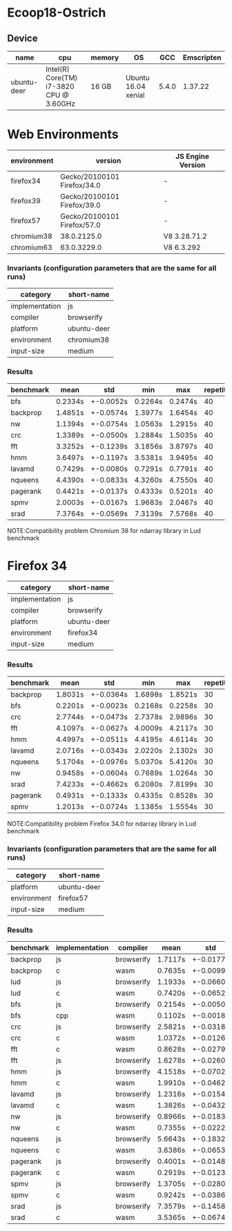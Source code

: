 # Ecoop18-Ostrich

## Device

|name   |cpu    |memory |OS     | GCC | Emscripten|
|----   |---    |-------|-------|-----|-----------|
|ubuntu-deer    |Intel(R) Core(TM) i7-3820 CPU @ 3.60GHz     |  16 GB     |   Ubuntu 16.04 xenial |5.4.0 |1.37.22  |
# Web Environments
|environment    |version | JS Engine Version|
|---            |------- |------- |
|firefox34 |Gecko/20100101 Firefox/34.0|-|
|firefox39|Gecko/20100101 Firefox/39.0|-|
|firefox57|Gecko/20100101 Firefox/57.0|-|
|chromium38|38.0.2125.0|V8 3.28.71.2|
|chromium63|63.0.3229.0|V8 6.3.292|


### Invariants (configuration parameters that are the same for all runs) ###

| category       | short-name  |
| -------------- | ----------- |
| implementation | js          |
| compiler       | browserify  |
| platform       | ubuntu-deer |
| environment    | chromium38  |
| input-size     | medium      |

### Results ###

| benchmark | mean    | std       | min     | max     | repetitions |
| --------- | ------- | --------- | ------- | ------- | ----------- |
| bfs       | 0.2334s | +-0.0052s | 0.2264s | 0.2474s | 40          |
| backprop  | 1.4851s | +-0.0574s | 1.3977s | 1.6454s | 40          |
| nw        | 1.1394s | +-0.0754s | 1.0563s | 1.2915s | 40          |
| crc       | 1.3389s | +-0.0500s | 1.2884s | 1.5035s | 40          |
| fft       | 3.3252s | +-0.1239s | 3.1856s | 3.8797s | 40          |
| hmm       | 3.6497s | +-0.1197s | 3.5381s | 3.9495s | 40          |
| lavamd    | 0.7429s | +-0.0080s | 0.7291s | 0.7791s | 40          |
| nqueens   | 4.4390s | +-0.0833s | 4.3260s | 4.7550s | 40          |
| pagerank  | 0.4421s | +-0.0137s | 0.4333s | 0.5201s | 40          |
| spmv      | 2.0003s | +-0.0167s | 1.9683s | 2.0467s | 40          |
| srad      | 7.3764s | +-0.0569s | 7.3139s | 7.5768s | 40          |

NOTE:Compatibility problem Chromium 38 for ndarray library in Lud benchmark



# Firefox 34

| category       | short-name  |
| -------------- | ----------- |
| implementation | js          |
| compiler       | browserify  |
| platform       | ubuntu-deer |
| environment    | firefox34   |
| input-size     | medium      |

### Results ###
| benchmark | mean    | std       | min     | max     | repetitions |
| --------- | ------- | --------- | ------- | ------- | ----------- |
| backprop  | 1.8031s | +-0.0364s | 1.6898s | 1.8521s | 30          |
| bfs       | 0.2201s | +-0.0023s | 0.2168s | 0.2258s | 30          |
| crc       | 2.7744s | +-0.0473s | 2.7378s | 2.9896s | 30          |
| fft       | 4.1097s | +-0.0627s | 4.0009s | 4.2117s | 30          |
| hmm       | 4.4997s | +-0.0511s | 4.4195s | 4.6114s | 30          |
| lavamd    | 2.0716s | +-0.0343s | 2.0220s | 2.1302s | 30          |
| nqueens   | 5.1704s | +-0.0976s | 5.0370s | 5.4120s | 30          |
| nw        | 0.9458s | +-0.0604s | 0.7689s | 1.0264s | 30          |
| srad      | 7.4233s | +-0.4662s | 6.2080s | 7.8199s | 30          |
| pagerank  | 0.4931s | +-0.1333s | 0.4335s | 0.8528s | 30          |
| spmv      | 1.2013s | +-0.0724s | 1.1385s | 1.5554s | 30          |

NOTE:Compatibility problem Firefox 34.0 for ndarray library in Lud benchmark

### Invariants (configuration parameters that are the same for all runs) ###

| category    | short-name  |
| ----------- | ----------- |
| platform    | ubuntu-deer |
| environment | firefox57   |
| input-size  | medium      |

### Results ###

| benchmark | implementation | compiler   | mean    | std       | min     | max     | repetitions |
| --------- | -------------- | ---------- | ------- | --------- | ------- | ------- | ----------- |
| backprop  | js             | browserify | 1.7117s | +-0.0177s | 1.6851s | 1.7496s | 30          |
| backprop  | c              | wasm       | 0.7635s | +-0.0099s | 0.7500s | 0.7930s | 30          |
| lud       | js             | browserify | 1.1933s | +-0.0660s | 1.1300s | 1.4780s | 30          |
| lud       | c              | wasm       | 0.7420s | +-0.0652s | 0.6930s | 1.0220s | 30          |
| bfs       | js             | browserify | 0.2154s | +-0.0050s | 0.2119s | 0.2328s | 30          |
| bfs       | cpp            | wasm       | 0.1102s | +-0.0018s | 0.1080s | 0.1160s | 30          |
| crc       | js             | browserify | 2.5821s | +-0.0318s | 2.5515s | 2.6758s | 30          |
| crc       | c              | wasm       | 1.0372s | +-0.0126s | 1.0130s | 1.0670s | 30          |
| fft       | c              | wasm       | 0.8628s | +-0.0279s | 0.8210s | 0.9590s | 30          |
| fft       | js             | browserify | 1.6278s | +-0.0260s | 1.6024s | 1.7128s | 30          |
| hmm       | js             | browserify | 4.1518s | +-0.0702s | 4.0194s | 4.4509s | 90          |
| hmm       | c              | wasm       | 1.9910s | +-0.0462s | 1.8740s | 2.1470s | 31          |
| lavamd    | js             | browserify | 1.2316s | +-0.0154s | 1.2102s | 1.2648s | 30          |
| lavamd    | c              | wasm       | 1.3826s | +-0.0432s | 1.2740s | 1.4960s | 30          |
| nw        | js             | browserify | 0.8966s | +-0.0183s | 0.8660s | 0.9476s | 30          |
| nw        | c              | wasm       | 0.7355s | +-0.0222s | 0.6320s | 0.7620s | 30          |
| nqueens   | js             | browserify | 5.6643s | +-0.1832s | 5.3630s | 6.3180s | 30          |
| nqueens   | c              | wasm       | 3.6386s | +-0.0653s | 3.5690s | 3.8010s | 30          |
| pagerank  | js             | browserify | 0.4001s | +-0.0148s | 0.3858s | 0.4332s | 30          |
| pagerank  | c              | wasm       | 0.2919s | +-0.0123s | 0.2500s | 0.3270s | 30          |
| spmv      | js             | browserify | 1.3705s | +-0.0280s | 1.3312s | 1.4346s | 30          |
| spmv      | c              | wasm       | 0.9242s | +-0.0386s | 0.8990s | 1.0860s | 30          |
| srad      | js             | browserify | 7.3579s | +-0.1458s | 7.1386s | 7.6458s | 30          |
| srad      | c              | wasm       | 3.5365s | +-0.0674s | 3.4730s | 3.7650s | 30          |

